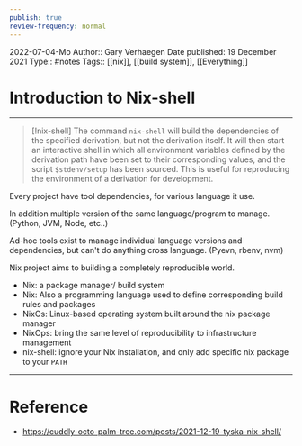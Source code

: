 ```yaml
---
publish: true
review-frequency: normal
---
```

2022-07-04-Mo
Author:: Gary Verhaegen
Date published: 19 December 2021
Type:: #notes
Tags:: [[nix]], [[build system]], [[Everything]]

# Introduction to Nix-shell
---

>[!nix-shell]
> The command `nix-shell` will build the dependencies of the specified derivation, but not the derivation itself. It will then start an interactive shell in which all environment variables defined by the derivation path have been set to their corresponding values, and the script `$stdenv/setup` has been sourced. This is useful for reproducing the environment of a derivation for development.

Every project have tool dependencies, for various language it use.

In addition multiple version of the same language/program to manage. (Python, JVM, Node, etc..)

Ad-hoc tools exist to manage individual language versions and dependencies, but can't do anything cross language. (Pyevn, rbenv, nvm)

Nix project aims to building a completely reproducible world.
- Nix: a package manager/ build system
- Nix: Also a programming language used to define corresponding build rules and packages
- NixOs: Linux-based operating system built around the nix package manager
- NixOps: bring the same level of reproducibility to infrastructure management
- nix-shell: ignore your Nix installation, and only add specific nix package to your `PATH`
---
# Reference
- https://cuddly-octo-palm-tree.com/posts/2021-12-19-tyska-nix-shell/